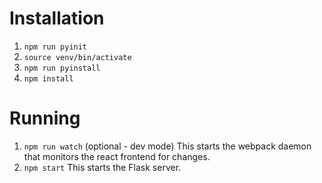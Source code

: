 # Installation
1. `npm run pyinit`
2. `source venv/bin/activate`
3. `npm run pyinstall`
4. `npm install`

# Running
1. `npm run watch` (optional - dev mode)
This starts the webpack daemon that monitors the react frontend for changes.
2. `npm start`
This starts the Flask server.
